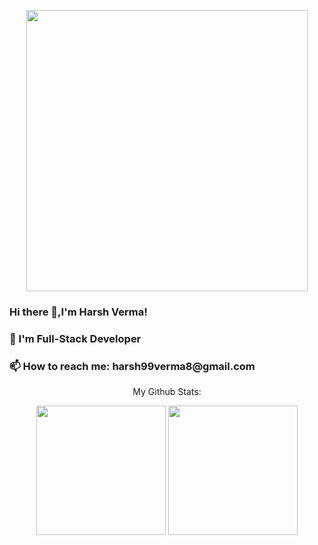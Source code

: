<div>
    <p align='center'>
  <img src="https://media.giphy.com/media/L8K62iTDkzGX6/giphy.gif" height="450px"   />
  </p>
</div>


<h3> Hi there 👋,I'm Harsh Verma! </h3>
<h3>🌱 I'm Full-Stack Developer </h3>
<h3> 📫 How to reach me: harsh99verma8@gmail.com </h3>






<div align='center'>
 
 <p font-size=20px align='center'>
    My Github Stats:
</p>

  <p align='center'>
    
    
  <img src="https://github-readme-stats.vercel.app/api?username=HarshVerm&theme=dark&show_icons=true&count_private=true" height="207px" /> 
  <img src="https://github-readme-stats.vercel.app/api/top-langs/?username=HarshVerm&theme=dark" height="207px" />
  </p>
  
 </div>
<!--
**/** is a ✨ _special_ ✨ repository because its `README.md` (this file) appears on your GitHub profile.
Here are some ideas to get you started:
- 🔭 I'm currently working on ...
- 🌱 I'm currently learning ...
- 👯 I'm looking to collaborate on ...
- 🤔 I'm looking for help with ...
- 💬 Ask me about ...
- 📫 How to reach me: ...
- 😄 Pronouns: ...
- ⚡ Fun fact: ...
-->
